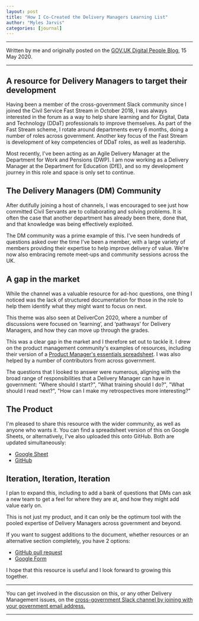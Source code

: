 ```yaml
---
layout: post
title: "How I Co-Created the Delivery Managers Learning List"
author: "Myles Jarvis"
categories: [journal]
---
```


------

Written by me and originally posted on the [GOV.UK Digital People Blog](https://digitalpeople.blog.gov.uk/2020/05/15/how-i-co-created-the-delivery-managers-learning-list/), 15 May 2020.

------

## **A resource for Delivery Managers to target their development**

Having been a member of the cross-government Slack community since I joined the Civil Service Fast Stream in October 2018, I was always interested in the forum as a way to help share learning and for Digital, Data and Technology (DDaT) professionals to improve themselves. As part of the Fast Stream scheme, I rotate around departments every 6 months, doing a number of roles across government. Another key focus of the Fast Stream is development of key competencies of DDaT roles, as well as leadership.

Most recently, I've been acting as an Agile Delivery Manager at the Department for Work and Pensions (DWP). I am now working as a Delivery Manager at the Department for Education (DfE), and so my development journey in this role and space is only set to continue.

## **The Delivery Managers (DM) Community**

After dutifully joining a host of channels, I was encouraged to see just how committed Civil Servants are to collaborating and solving problems. It is often the case that another department has already been there, done that, and that knowledge was being effectively exploited.

The DM community was a prime example of this. I've seen hundreds of questions asked over the time I've been a member, with a large variety of members providing their expertise to help improve delivery of value. We're now also embracing remote meet-ups and community sessions across the UK.

## **A gap in the market**

While the channel was a valuable resource for ad-hoc questions, one thing I noticed was the lack of structured documentation for those in the role to help them identify what they might want to focus on next.

This theme was also seen at DeliverCon 2020, where a number of discussions were focused on ‘learning’, and ‘pathways’ for Delivery Managers, and how they can move up through the grades.

This was a clear gap in the market and I therefore set out to tackle it. I drew on the product management community's examples of resources, including their version of a [Product Manager's essentials spreadsheet](https://digitalpeople.blog.gov.uk/2019/04/15/how-were-developing-the-product-leaders-of-the-future/). I was also helped by a number of contributors from across government.

The questions that I looked to answer were numerous, aligning with the broad range of responsibilities that a Delivery Manager can have in government: "Where should I start?", "What training should I do?", "What should I read next?", "How can I make my retrospectives more interesting?"

## **The Product**

I'm pleased to share this resource with the wider community, as well as anyone who wants it. You can find a spreadsheet version of this on Google Sheets, or alternatively, I've also uploaded this onto GitHub. Both are updated simultaneously:

- [Google Sheet](https://docs.google.com/spreadsheets/d/1c1IQ7R_F4xhBm8teg0lbjNOIPqHlCd01yIFHogrRrOo/)
- [GitHub](https://github.com/MylesJarvis/Delivery-Management-Learning-List)

## **Iteration, Iteration, Iteration**

I plan to expand this, including to add a bank of questions that DMs can ask a new team to get a feel for where they are at, and how they might add value early on.

This is not just my product, and it can only be the optimum tool with the pooled expertise of Delivery Managers across government and beyond.

If you want to suggest additions to the document, whether resources or an alternative section completely, you have 2 options:

- [GitHub pull request](https://github.com/MylesJarvis/Delivery-Management-Learning-List)
- [Google Form](https://forms.gle/WLdFYLHvAS3fRHcu7)

I hope that this resource is useful and I look forward to growing this together.

------

You can get involved in the discussion on this, or any other Delivery Management issues, on the [cross-government Slack channel by joining with your government email address. ](https://ukgovernmentdigital.slack.com/signup)

------

